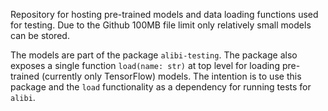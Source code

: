 Repository for hosting pre-trained models and data loading functions used for testing.
Due to the Github 100MB file limit only relatively small models can be stored.

The models are part of the package `alibi-testing`. The package also exposes a single function
`load(name: str)` at top level for loading pre-trained (currently only TensorFlow) models.
The intention is to use this package and the `load` functionality as a dependency for running tests for `alibi`.
